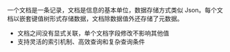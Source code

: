 一个文档是一条记录，文档是信息的基本单位，数据存储方式类似 Json。每个文档以嵌套键值树形式存储数据，文档除数据值外还存储了元数据。
- 文档之间没有显式关联，单个文档字段修改不影响其他值
- 支持灵活的索引机制、高效查询和复杂查询条件